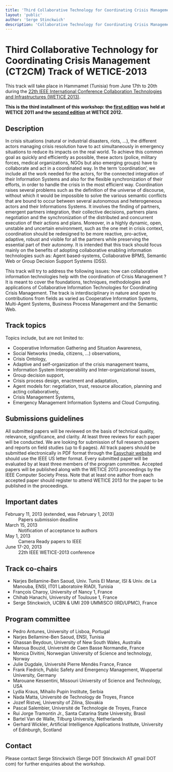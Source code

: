 ```yaml
---
title: 'Third Collaborative Technology for Coordinating Crisis Management (CT2CM) Track of WETICE-2013'
layout: 'public'
author: 'Serge Stinckwich'
description: 'Collaborative Technology for Coordinating Crisis Management (CT2CM) track of WETICE-2013, Hammamet (Tunisia)'
---
```

# Third Collaborative Technology for Coordinating Crisis Management (CT2CM) Track of WETICE-2013

This track will take place in Hammamet (Tunisia) from June 17th to 20th during the [22th IEEE International Conference Collaboration Technologies and Infrastructures (WETICE 2013)](http://wetice2013.redcad.org/).

**This is the third installment of this workshop: the [first edition](CT2CM2011) was held at WETICE 2011 and the [second edition](CT2CM2012) at WETICE 2012.**

## Description
In crisis situations (natural or industrial disasters, riots, ...), the different actors managing crisis resolution have to act simultaneously in emergency situations to reduce its impacts on the real world. To achieve this common goal as quickly and efficiently as possible, these actors (police, military forces, medical organizations, NGOs but also emerging groups) have to collaborate and act in a coordinated way. In the term ‘coordination’, we include all the work needed for the actors, for the connected integration of their Information Systems and also for the flexible synchronization of their efforts, in order to handle the crisis in the most efficient way.
Coordination raises several problems such as the definition of the universe of discourse, without which it would be impossible to solve the various semantic conflicts that are bound to occur between several autonomous and heterogeneous actors and their Informations Systems. It involves the finding of partners, emergent partners integration, their collective decisions, partners plans negotiation and the synchronization of the distributed and concurrent execution of their actions and plans.
Moreover, in a highly dynamic, open, unstable and uncertain environment, such as the one met in crisis context, coordination should be redesigned to be more reactive, pro-active, adaptive, robust and visible for all the partners while preserving the essential part of their autonomy. It is intended that this track should focus mainly on the benefits of adopting collaborative enabling information technologies such as: Agent based-systems, Collaborative BPMS, Semantic Web or Group Decision Support Systems (DSS).

This track will try to address the following issues: how can collaborative information technologies help with the coordination of Crisis Management ? It is meant to cover the foundations, techniques, methodologies and applications of Collaborative Information Technologies for Coordinating Crisis Management. The track is interdisciplinary in nature and open to contributions from fields as varied as Cooperative Information Systems, Multi-Agent Systems, Business Process Management and the Semantic Web.

## Track topics
Topics include, but are not limited to:

- Cooperative Information Gathering and Situation Awareness,
- Social Networks (media, citizens, ...) observations,
- Crisis Ontology,
- Adaptive and self-organization of the crisis management teams,
- Information System Interoperability and Inter-organizational issues,
- Group decision support,
- Crisis process design, enactment and adaptation,
- Agent models for: negotiation, trust, resource allocation, planning and acting collaboratively,
- Crisis Management Systems,
- Emergency Management Information Systems and Cloud Computing.

## Submissions guidelines
All submitted papers will be reviewed on the basis of technical quality, relevance, significance, and clarity. At least three reviews for each paper will be conducted. We are looking for submission of full research papers and reports on field studies (up to 6 pages). All track papers should be submitted electronically in PDF format through the [Easychair website](https://www.easychair.org/account/signin.cgi?conf=wetice2013) and should use the IEEE US letter format. Every submitted paper will be evaluated by at least three members of the program committee. Accepted papers will be published along with the WETICE 2013 proceedings by the IEEE Computer Society Press. Note that at least one author from each accepted paper should register to attend WETICE 2013 for the paper to be published in the proceedings.

## Important dates
<dl class="dl-horizontal">
<dt><span class="label label-important">February 11, 2013 (extended, was February 1, 2013)</span></dt><dd>Papers submission deadline</dd>
<dt>March 15, 2013</dt><dd>Notification of acceptance to authors</dd>
<dt>May 1, 2013</dt><dd>Camera Ready papers to IEEE</dd>
<dt>June 17-20, 2013</dt><dd>22th IEEE WETICE-2013 conference</dd>
</dl>

## Track co-chairs
- Narjes Bellamine-Ben Saoud, Univ. Tunis El Manar, ISI &  Univ. de La Manouba, ENSI, IT01 Laboratoire RIADI, Tunisia
- François Charoy, University of Nancy 1, France
- Chihab Hanachi, University of Toulouse 1, France
- Serge Stinckwich, UCBN & UMI 209 UMMISCO (IRD/UPMC), France

## Program committee
- Pedro Antunes, University of Lisboa, Portugal
- Narjes Bellamine-Ben Saoud, ENSI, Tunisia
- Ghassan Beydoun, University of New South Wales, Australia
- Maroua Bouzid, Université de Caen Basse Normandie, France
- Monica Divitini, Norwegian University of Science and technology, Norway
- Julie Dugdale, Université Pierre Mendès France, France
- Frank Fiedrich, Public Safety and Emergency Management, Wuppertal University, Germany
- Marouane Kessentini, Missouri University of Science and Technology, USA
- Lydia Kraus, Mihailo Pupin Institute, Serbia
- Nada Matta, Université de Technology de Troyes, France
- Jozef Ristvej, University of Zilina, Slovakia
- Pascal Salembier, Université de Technologie de Troyes, France
- Rui Jorge Tramontin Jr., Santa Catarina State University, Brasil
- Bartel Van de Walle, Tilburg University, Netherlands
- Gerhard Wickler, Artificial Intelligence Applications Institute, University of Edinburgh, Scotland


## Contact
Please contact Serge Stinckwich (Serge DOT Stinckwich AT gmail DOT com) for further enquiries about the workshop.

